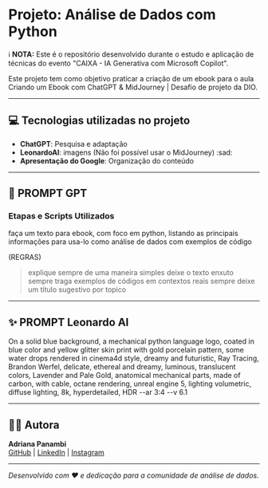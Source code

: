 # Projeto: Análise de Dados com Python

ℹ️ **NOTA:** Este é o repositório desenvolvido durante o estudo e aplicação de técnicas do evento "CAIXA - IA Generativa com Microsoft Copilot".

Este projeto tem como objetivo praticar a criação de um ebook para o aula Criando um Ebook com ChatGPT & MidJourney | Desafio de projeto da DIO.

---

## 💻 Tecnologias utilizadas no projeto

- **ChatGPT**: Pesquisa e adaptação 
- **LeonardoAI**: imagens (Não foi possível usar o MidJourney) :sad:
- **Apresentação do Google**: Organização do conteúdo

---

## 🧠 PROMPT GPT

### Etapas e Scripts Utilizados

faça um texto para ebook, com foco em python, listando as principais informações para usa-lo como análise de dados com exemplos de código

(REGRAS)

> explique sempre de uma maneira simples
> deixe o texto enxuto
> sempre traga exemplos de códigos em contextos reais
> sempre deixe um título sugestivo por topico

---

## ✨ PROMPT Leonardo AI

On a solid blue background, a mechanical python language logo, coated in blue color and yellow glitter skin print with gold porcelain pattern, some water drops rendered in cinema4d style, dreamy and futuristic, Ray Tracing, Brandon Werfel, delicate, ethereal and dreamy, luminous, translucent colors, Lavender and Pale Gold, anatomical mechanical parts, made of carbon, with cable, octane rendering, unreal engine 5, lighting volumetric, diffuse lighting, 8k, hyperdetailed, HDR --ar 3:4 --v 6.1

---

## 👩‍💻 Autora

**Adriana Panambi**  
[GitHub](https://github.com/panambi) | [LinkedIn](https://linkedin.com/in/panambi) | [Instagram](https://instagram.com/narubapanambi)

---

_Desenvolvido com ❤️ e dedicação para a comunidade de análise de dados._
